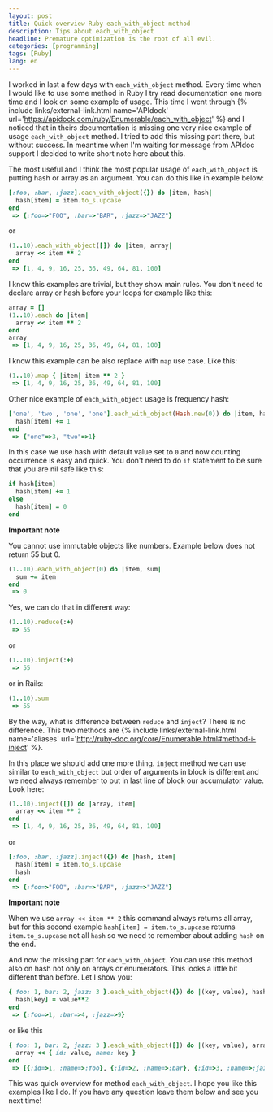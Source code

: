 ```yaml
---
layout: post
title: Quick overview Ruby each_with_object method
description: Tips about each_with_object
headline: Premature optimization is the root of all evil.
categories: [programming]
tags: [Ruby]
lang: en
---
```


I worked in last a few days with `each_with_object` method. Every time when I would like to use some method in Ruby I try read documentation one more time and I look on some example of usage. This time I went through
{% include links/external-link.html
   name='APIdock'
   url='https://apidock.com/ruby/Enumerable/each_with_object' %}
and I noticed that in theirs documentation is missing one very nice example of usage `each_with_object` method. I tried to add this missing part there, but without success. In meantime when I'm waiting for message from APIdoc support I decided to write short note here about this.


The most useful and I think the most popular usage of `each_with_object` is putting hash or array as an argument. You can do this like in example below:

```ruby
[:foo, :bar, :jazz].each_with_object({}) do |item, hash|
  hash[item] = item.to_s.upcase
end
 => {:foo=>"FOO", :bar=>"BAR", :jazz=>"JAZZ"}
```

or

```ruby
(1..10).each_with_object([]) do |item, array|
  array << item ** 2
end
 => [1, 4, 9, 16, 25, 36, 49, 64, 81, 100]
```

I know this examples are trivial, but they show main rules. You don't need to declare array or hash before your loops for example like this:

```ruby
array = []
(1..10).each do |item|
  array << item ** 2
end
array
 => [1, 4, 9, 16, 25, 36, 49, 64, 81, 100]
```

I know this example can be also replace with `map` use case. Like this:

```ruby
(1..10).map { |item| item ** 2 }
 => [1, 4, 9, 16, 25, 36, 49, 64, 81, 100]
```

Other nice example of `each_with_object` usage is frequency hash:

```ruby
['one', 'two', 'one', 'one'].each_with_object(Hash.new(0)) do |item, hash|
  hash[item] += 1
end
 => {"one"=>3, "two"=>1}
```

In this case we use hash with default value set to `0` and now counting occurrence is easy and quick. You don't need to do `if` statement to be sure that you are nil safe like this:

```ruby
if hash[item]
  hash[item] += 1
else
  hash[item] = 0
end
```

**Important note**

You cannot use immutable objects like numbers. Example below does not return 55 but 0.

```ruby
(1..10).each_with_object(0) do |item, sum|
  sum += item
end
 => 0
```

Yes, we can do that in different way:

```ruby
(1..10).reduce(:+)
 => 55
```

or

```ruby
(1..10).inject(:+)
 => 55
```

or in Rails:

```ruby
(1..10).sum
 => 55
```

By the way, what is difference between `reduce` and `inject`? There is no difference. This two methods are
{% include links/external-link.html
   name='aliases'
   url='http://ruby-doc.org/core/Enumerable.html#method-i-inject' %}.

In this place we should add one more thing. `inject` method we can use similar to `each_with_object` but order of arguments in block is different and we need always remember to put in last line of block our accumulator value. Look here:

```ruby
(1..10).inject([]) do |array, item|
  array << item ** 2
end
 => [1, 4, 9, 16, 25, 36, 49, 64, 81, 100]
```

or

```ruby
[:foo, :bar, :jazz].inject({}) do |hash, item|
  hash[item] = item.to_s.upcase
  hash
end
 => {:foo=>"FOO", :bar=>"BAR", :jazz=>"JAZZ"}
```

**Important note**

When we use `array << item ** 2` this command always returns all array, but for this second example `hash[item] = item.to_s.upcase` returns `item.to_s.upcase` not all `hash` so we need to remember about adding `hash` on the end.


And now the missing part for `each_with_object`. You can use this method also on hash not only on arrays or enumerators. This looks a little bit different than before. Let I show you:

```ruby
{ foo: 1, bar: 2, jazz: 3 }.each_with_object({}) do |(key, value), hash|
  hash[key] = value**2
end
 => {:foo=>1, :bar=>4, :jazz=>9}
```

or like this

```ruby
{ foo: 1, bar: 2, jazz: 3 }.each_with_object([]) do |(key, value), array|
  array << { id: value, name: key }
end
 => [{:id=>1, :name=>:foo}, {:id=>2, :name=>:bar}, {:id=>3, :name=>:jazz}]
```

This was quick overview for method `each_with_object`. I hope you like this examples like I do. If you have any question leave them below and see you next time!
